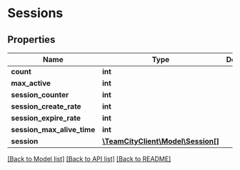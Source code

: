 # Sessions

## Properties
Name | Type | Description | Notes
------------ | ------------- | ------------- | -------------
**count** | **int** |  | [optional] 
**max_active** | **int** |  | [optional] 
**session_counter** | **int** |  | [optional] 
**session_create_rate** | **int** |  | [optional] 
**session_expire_rate** | **int** |  | [optional] 
**session_max_alive_time** | **int** |  | [optional] 
**session** | [**\TeamCityClient\Model\Session[]**](Session.md) |  | [optional] 

[[Back to Model list]](../README.md#documentation-for-models) [[Back to API list]](../README.md#documentation-for-api-endpoints) [[Back to README]](../README.md)



